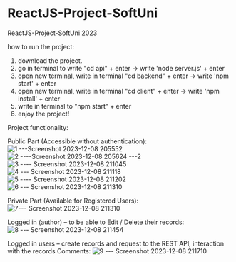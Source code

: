 # ReactJS-Project-SoftUni
ReactJS-Project-SoftUni 2023 


how to run the project:

1) download the project.
2) go in terminal to  write "cd api" + enter ->  write 'node server.js' + enter
3) open new terminal, write in terminal "cd backend" + enter ->  write 'npm start' + enter
4) open new terminal, write in terminal "cd client" + enter -> write 'npm install' + enter
5) write in terminal to "npm start" + enter
6) enjoy the project!


Project functionality:

Public Part (Accessible without authentication):
![1 ---Screenshot 2023-12-08 205552](https://github.com/PetarMirchev/ReactJS-Project-SoftUni/assets/73035495/29b0640d-9cb2-4805-8076-00f72afd5d68)
![2 ----Screenshot 2023-12-08 205624 ---2](https://github.com/PetarMirchev/ReactJS-Project-SoftUni/assets/73035495/be8e8e68-efa9-4a8d-bfee-e668b067bf46)
![3 ---- Screenshot 2023-12-08 211045](https://github.com/PetarMirchev/ReactJS-Project-SoftUni/assets/73035495/47d95cdc-03a2-4fcb-ab62-1a5c754f3d7a)
![4 --- Screenshot 2023-12-08 211118](https://github.com/PetarMirchev/ReactJS-Project-SoftUni/assets/73035495/909e0e0c-be3f-4950-b6ee-8d1be1645bae)
![5 ---- Screenshot 2023-12-08 211202](https://github.com/PetarMirchev/ReactJS-Project-SoftUni/assets/73035495/6f13bf9a-309c-4e1e-899b-d5e16db7e214)
![6 --- Screenshot 2023-12-08 211310](https://github.com/PetarMirchev/ReactJS-Project-SoftUni/assets/73035495/8df139c9-5c2d-41d3-93b3-993f31271378)


Private Part (Available for Registered Users):
![7--- Screenshot 2023-12-08 211310](https://github.com/PetarMirchev/ReactJS-Project-SoftUni/assets/73035495/523959a6-a2f0-4ca2-bc08-8f2bd7d7eaf4)


Logged in (author) – to be able to Edit / Delete their records:
![8 --- Screenshot 2023-12-08 211454](https://github.com/PetarMirchev/ReactJS-Project-SoftUni/assets/73035495/216cf813-5250-4c34-9b21-94b25dab4bbc)


Logged in users – create records and request to the REST API, interaction with the records Comments:
![9 --- Screenshot 2023-12-08 211710](https://github.com/PetarMirchev/ReactJS-Project-SoftUni/assets/73035495/f5276453-9a07-4ea1-8055-0107bfd97482)

